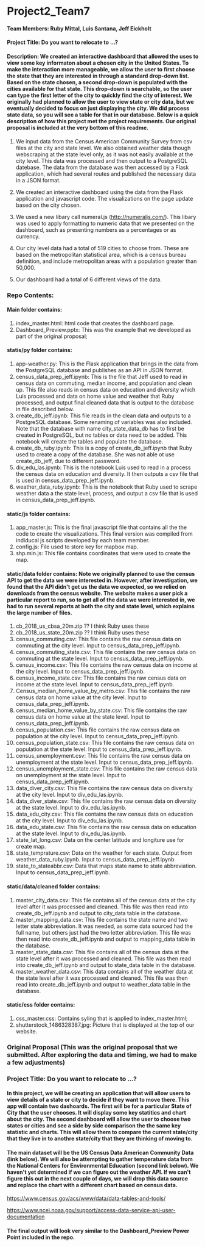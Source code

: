 # Project2_Team7

#### Team Members:  Ruby Mittal, Luis Santana, Jeff Eickholt

#### Project Title: Do you want to relocate to ...?

#### Description:  We created an interactive dashboard that allowed the uses to view some key informaton about a chosen city in the United States.  To make the interaction more manageable, we allow the user to first choose the state that they are interested in through a standard drop-down list.  Based on the state chosen, a second drop-down is populated with the cities available for that state.  This drop-down is searchable, so the user can type the first letter of the city to quickly find the city of interest.  We originally had planned to allow the user to view state or city data, but we eventually decided to focus on just displaying the city.  We did process state data, so you will see a table for that in our database.  Below is a quick description of how this project met the project requirements.  Our original proposal is included at the very bottom of this readme.

1.  We input data from the Census American Community Survey from csv files at the city and state level.  We also obtained weather data though webscraping at the state level only, as it was not easily available at the city level.  This data was processed and then output to a PostgreSQL datebase.  The data from the database was then accessed by a Flask application, which had several routes and published the necessary data in a JSON format.

2.  We created an interactive dashboard using the data from the Flask application and javascript code.  The visualizations on the page update based on the city chosen.

3.  We used a new libary call numeral.js (http://numeraljs.com/).  This libary was used to apply formatting to numeric data that we presented on the dashboard, such as presenting numbers as a percentages or as currency.

4.  Our city level data had a total of 519 cities to choose from.  These are based on the metropolitan statistical area, which is a census bureau definition, and include metropolitan areas with a population greater than 50,000.

5.  Our dashboard had a total of 6 different views of the data.


### Repo Contents:

#### Main folder contains:
  1.  index_master.html:  html code that creates the dashboard page.
  2.  Dashboard_Preview.pptx:  This was the example that we developed as part of the original proposal;

#### statis/py folder contains:
  1. app-weather.py:  This is the Flask application that brings in the data from the PostgreSQL database and publishes as an API in JSON format.
  2. census_data_prep_jeff.ipynb:  This is the file that Jeff used to read in census data on commuting, median income, and population and clean up.  This file also reads in census data on education and diversity which Luis processed and data on home value and weather that Ruby processed, and output final cleaned data that is output to the database in file described below. 
  3.  create_db_jeff.ipynb:  This file reads in the clean data and outputs to a PostgreSQL database.  Some renaming of variables was also included.  Note that the database with name city_state_data_db has to first be created in PostgreSQL, but no tables or data need to be added.  This notebook will create the tables and populate the database.
  4.  create_db_ruby.ipynb:  This is a copy of create_db_jeff.ipynb that Ruby used to create a copy of the database.  She was not able ot use create_db_jeff, due to different password.
  4.  div_edu_las.ipynb:  This is the notebook Luis used to read in a process the census data on education and diversity.  It then outputs a csv file that is used in census_data_prep_jeff.ipynb.
  5. weather_data_ruby.ipynb:  This is the notebook that Ruby used to scrape weather data a the state level, process, and output a csv file that is used in census_data_prep_jeff.ipynb.

#### static/js folder contains:
  1.  app_master.js:  This is the final javascript file that contains all the the code to create the visualizations. This final version was compiled from indiducal js scripts developed by each team member.
  2. config.js:  File used to store key for mapbox map.
  3. shp.min.js:  This file contains coordinates that were used to create the map.

#### static/data folder contains:  Note we originally planned to use the census API to get the data we were interested in.  However, after investigation, we found that the API didn't get us the data we expected, so we relied on downloads from the census website.  The website makes a user pick a particular report to run, so to get all of the data we were interested in, we had to run several reports at both the city and state level, which explains the large number of files. 
  1.  cb_2018_us_cbsa_20m.zip  ?? I think Ruby uses these
  2.  cb_2018_us_state_20m.zip ?? I think Ruby uses these
  3.  census_commuting.csv:  This file contains the raw census data on commuting at the city level. Input to census_data_prep_jeff.ipynb.
  4.  census_commuting_state.csv:  This file contains the raw census data on commuting at the state level.  Input to census_data_prep_jeff.ipynb.
  5.  census_income.csv:  This file contains the raw census data on income at the city level.  Input to census_data_prep_jeff.ipynb.
  6.  census_income_state.csv:  This file contains the raw census data on income at the state level.  Input to census_data_prep_jeff.ipynb.
  7.  Census_median_home_value_by_metro.csv: This file contains the raw census data on home value at the city level.  Input to census_data_prep_jeff.ipynb. 
  8.  census_median_home_value_by_state.csv: This file contains the raw census data on home value at the state level.  Input to census_data_prep_jeff.ipynb.
  9.  census_population.csv:  This file contains the raw census data on population at the city level.  Input to census_data_prep_jeff.ipynb.
  10. census_population_state.csv:  This file contains the raw census data on population at the state level.  Input to census_data_prep_jeff.ipynb.
  11. census_unemployment.csv:  This file contains the raw census data on unemployment at the state level.  Input to census_data_prep_jeff.ipynb.
  12. census_unemployment_state.csv:  This file contains the raw census data on unemployment at the state level.  Input to census_data_prep_jeff.ipynb.
  13. data_diver_city.csv:  This file contains the raw census data on diversity at the city level.  Input to div_edu_las.ipynb.
  14. data_diver_state.csv:  This file contains the raw census data on diversity at the state level.  Input to div_edu_las.ipynb.
  15. data_edu_city.csv:  This file contains the raw census data on education at the city level.  Input to div_edu_las.ipynb.
  16. data_edu_state.csv:  This file contains the raw census data on education at the state level.  Input to div_edu_las.ipynb.
  17. state_lat_long.csv:  Data on the center latitude and longiture use for create map.
  18. state_temprature.csv:  Data on the weather for each state.  Output from weather_data_ruby.ipynb. Input to census_data_prep_jeff.ipynb
  19. state_to_stateabbr.csv:  Data that maps state name to state abbreviation. Input to census_data_prep_jeff.ipynb.
  

#### static/data/cleaned folder contains:
  1.  master_city_data.csv:  This file contains all of the census data at the city level after it was processed and cleaned.  This file was then read into create_db_jeff.ipynb and output to city_data table in the database.
  2. master_mapping_data.csv:  This file contains the state name and two letter state abbreviation. It was needed, as some data sourced had the full name, but others just had the two letter abbreviation.  This file was then read into create_db_jeff.ipynb and output to mapping_data table in the database.
  3.  master_state_data.csv:  This file contains all of the census data at the state level after it was processed and cleaned.  This file was then read into create_db_jeff.ipynb and output to state_data table in the database.
  4.  master_weather_data.csv:  This data contains all of the weather data at the state level after it was processed and cleaned. This file was then read into create_db_jeff.ipynb and output to weather_data table in the database.

#### static/css folder contains:
  1.  css_master.css:  Contains syling that is applied to index_master.html;
  2.  shutterstock_1486328387.jpg:  Picture that is displayed at the top of our website.


### Original Proposal (This was the original proposal that we submitted.  After exploring the data and timing, we had to make a few adjustments)

### Project Title: Do you want to relocate to ...?

#### In this project, we will be creating an application that will allow users to view details of a state or city to decide if they want to move there.  This app will contain two dashoards.  The first will be for a particular State of City that the user chooses.  It will display some key statitics and chart about the city.  The second dashboard will allow the user to choose two states or cities and see a side by side comparison the the same key statistic and charts. This will allow them to compare the current state/city that they live in to anothre  state/city that they are thinking of moving to.

####  The main dataset will be the US Census Data American Community Data (link below).  We will also be attempting to gather temperature data from the National Centers for Environmental Education (second link below).  We haven't yet determined if we can figure out the weather API.  If we can't figure this out in the next couple of days, we will drop this data source and replace the chart with a different chart based on census data.

https://www.census.gov/acs/www/data/data-tables-and-tools/

https://www.ncei.noaa.gov/support/access-data-service-api-user-documentation


#### The final output will look very similar to the Dashboard_Preview Power Point included in the repo.

